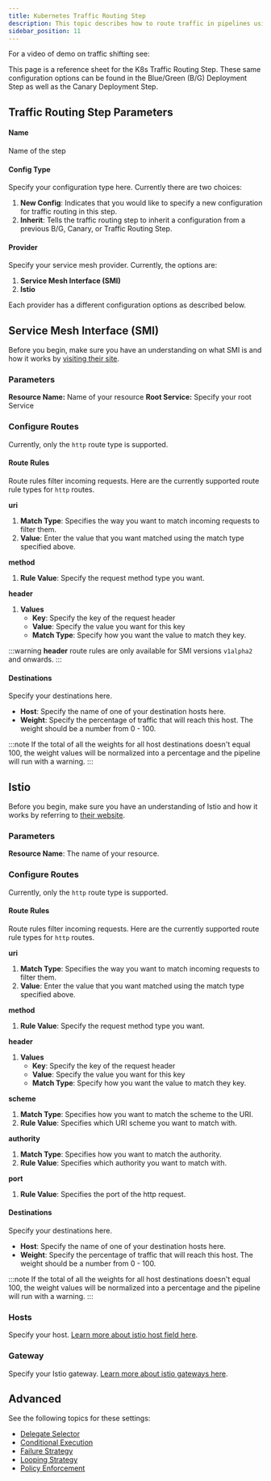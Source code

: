 ```yaml
---
title: Kubernetes Traffic Routing Step
description: This topic describes how to route traffic in pipelines using the traffic routing step.
sidebar_position: 11
---
```


For a video of demo on traffic shifting see:

<DocVideo src="https://www.loom.com/share/b1cf1db3300946b9b8fe48ae85bbfc26?sid=bef8f5d9-af26-4f24-a7ad-f244ac724572" />

This page is a reference sheet for the K8s Traffic Routing Step. These same configuration options can be found in the Blue/Green (B/G) Deployment Step as well as the Canary Deployment Step. 

## Traffic Routing Step Parameters

#### Name

Name of the step

#### Config Type

Specify your configuration type here. Currently there are two choices:

1. **New Config**: Indicates that you would like to specify a new configuration for traffic routing in this step.
2. **Inherit**: Tells the traffic routing step to inherit a configuration from a previous B/G, Canary, or Traffic Routing Step. 

#### Provider

Specify your service mesh provider. Currently, the options are: 

1. **Service Mesh Interface (SMI)**
2. **Istio**

Each provider has a different configuration options as described below. 

## Service Mesh Interface (SMI)

Before you begin, make sure you have an understanding on what SMI is and how it works by [visiting their site](https://smi-spec.io/). 

### Parameters

**Resource Name:** Name of your resource
**Root Service:** Specify your root Service

### Configure Routes

Currently, only the `http` route type is supported.

#### Route Rules

Route rules filter incoming requests. Here are the currently supported route rule types for `http` routes.

**uri**
1. **Match Type**: Specifies the way you want to match incoming requests to filter them.
2. **Value**: Enter the value that you want matched using the match type specified above. 


**method**
1. **Rule Value**: Specify the request method type you want.

**header**
1. **Values**
    - **Key**: Specify the key of the request header
    - **Value**: Specify the value you want for this key
    - **Match Type**: Specify how you want the value to match they key. 

:::warning
**header** route rules are only available for SMI versions `v1alpha2` and onwards.
:::

#### Destinations

Specify your destinations here.

- **Host**: Specify the name of one of your destination hosts here.
- **Weight**: Specify the percentage of traffic that will reach this host. The weight should be a number from 0 - 100.

:::note
If the total of all the weights for all host destinations doesn't equal 100, the weight values will be normalized into a percentage and the pipeline will run with a warning.
:::

## Istio

Before you begin, make sure you have an understanding of Istio and how it works by referring to [their website](https://istio.io/latest/about/service-mesh/).

### Parameters

**Resource Name**: The name of your resource. 

### Configure Routes

Currently, only the `http` route type is supported.

#### Route Rules

Route rules filter incoming requests. Here are the currently supported route rule types for `http` routes.

**uri**
1. **Match Type**: Specifies the way you want to match incoming requests to filter them.
2. **Value**: Enter the value that you want matched using the match type specified above. 


**method**
1. **Rule Value**: Specify the request method type you want.

**header**
1. **Values**
    - **Key**: Specify the key of the request header
    - **Value**: Specify the value you want for this key
    - **Match Type**: Specify how you want the value to match they key. 

**scheme**
1. **Match Type**: Specifies how you want to match the scheme to the URI.
2. **Rule Value**: Specifies which URI scheme you want to match with.

**authority**
1. **Match Type**: Specifies how you want to match the authority.
2. **Rule Value**: Specifies which authority you want to match with.

**port**
1. **Rule Value**: Specifies the port of the http request.

#### Destinations

Specify your destinations here.

- **Host**: Specify the name of one of your destination hosts here.
- **Weight**: Specify the percentage of traffic that will reach this host. The weight should be a number from 0 - 100.

:::note
If the total of all the weights for all host destinations doesn't equal 100, the weight values will be normalized into a percentage and the pipeline will run with a warning.
:::

### Hosts

Specify your host. [Learn more about istio host field here](https://istio.io/latest/docs/concepts/traffic-management/#the-hosts-field).

### Gateway

Specify your Istio gateway. [Learn more about istio gateways here](https://istio.io/latest/docs/reference/config/networking/gateway/).

## Advanced

See the following topics for these settings:

* [Delegate Selector](/docs/platform/delegates/manage-delegates/select-delegates-with-selectors)
* [Conditional Execution](/docs/platform/pipelines/w_pipeline-steps-reference/step-skip-condition-settings)
* [Failure Strategy](/docs/platform/pipelines/w_pipeline-steps-reference/step-failure-strategy-settings)
* [Looping Strategy](/docs/platform/pipelines/looping-strategies/looping-strategies-matrix-repeat-and-parallelism)
* [Policy Enforcement](/docs/platform/governance/policy-as-code/harness-governance-overview)